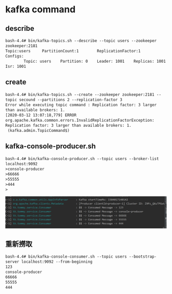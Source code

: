 # kafka command
## describe
```shell script
bash-4.4# bin/kafka-topics.sh --describe --topic users --zookeeper zookeeper:2181
Topic:users     PartitionCount:1        ReplicationFactor:1     Configs:
        Topic: users    Partition: 0    Leader: 1001    Replicas: 1001  Isr: 1001

```

## create
```shell script
bash-4.4# bin/kafka-topics.sh --create --zookeeper zookeeper:2181 --topic secound --partitions 2 --replication-factor 3
Error while executing topic command : Replication factor: 3 larger than available brokers: 1.
[2020-03-12 13:07:18,779] ERROR org.apache.kafka.common.errors.InvalidReplicationFactorException: Replication factor: 3 larger than available brokers: 1.
 (kafka.admin.TopicCommand$)

```

## kafka-console-producer.sh
```shell script
bash-4.4# bin/kafka-console-producer.sh --topic users --broker-list localhost:9092
>console-producer
>66666
>55555
>444
>
```
![Consumed](img/20200312212600.png)


## 重新撈取
```shell script
bash-4.4# bin/kafka-console-consumer.sh --topic users --bootstrap-server localhost:9092 --from-beginning 
123
console-producer
66666
55555
444
```